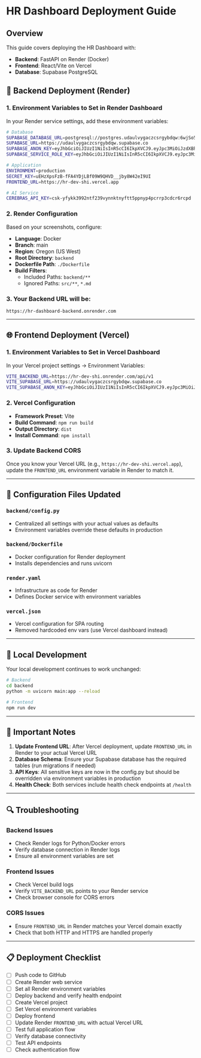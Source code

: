 # HR Dashboard Deployment Guide

## Overview
This guide covers deploying the HR Dashboard with:
- **Backend**: FastAPI on Render (Docker)
- **Frontend**: React/Vite on Vercel
- **Database**: Supabase PostgreSQL

## 🚀 Backend Deployment (Render)

### 1. Environment Variables to Set in Render Dashboard

In your Render service settings, add these environment variables:

```bash
# Database
SUPABASE_DATABASE_URL=postgresql://postgres.udaulvygaczcsrgybdqw:6wjSo5aCUjkCLMHZ@aws-0-ap-south-1.pooler.supabase.com:6543/postgres
SUPABASE_URL=https://udaulvygaczcsrgybdqw.supabase.co
SUPABASE_ANON_KEY=eyJhbGciOiJIUzI1NiIsInR5cCI6IkpXVCJ9.eyJpc3MiOiJzdXBhYmFzZSIsInJlZiI6InVkYXVsdnlnYWN6Y3NyZ3liZHF3Iiwicm9sZSI6ImFub24iLCJpYXQiOjE3NDk4MzMyOTMsImV4cCI6MjA2NTQwOTI5M30.a9_SJERhQL_UAMWmvSrBdrZbDgFnPHaRpLWoOD-P33o
SUPABASE_SERVICE_ROLE_KEY=eyJhbGciOiJIUzI1NiIsInR5cCI6IkpXVCJ9.eyJpc3MiOiJzdXBhYmFzZSIsInJlZiI6InVkYXVsdnlnYWN6Y3NyZ3liZHF3Iiwicm9sZSI6InNlcnZpY2Vfcm9sZSIsImlhdCI6MTc0OTgzMzI5MywiZXhwIjoyMDY1NDA5MjkzfQ.7mRyHdf6WSa7XGO6pxRU0gsJiMSvWXUfQyUI7xnhAfw

# Application
ENVIRONMENT=production
SECRET_KEY=uEHzXpsFzB-fFA4YDjLBf09W9QHVD__jby8W42eI9UI
FRONTEND_URL=https://hr-dev-shi.vercel.app

# AI Service
CEREBRAS_API_KEY=csk-yfykk3992ntf239vynnktnyftt5ppnyp4pcrrp3cdcr6rcpd
```

### 2. Render Configuration

Based on your screenshots, configure:

- **Language**: Docker
- **Branch**: main
- **Region**: Oregon (US West)
- **Root Directory**: `backend`
- **Dockerfile Path**: `./Dockerfile`
- **Build Filters**: 
  - Included Paths: `backend/**`
  - Ignored Paths: `src/**`, `*.md`

### 3. Your Backend URL will be:
```
https://hr-dashboard-backend.onrender.com
```

---

## 🌐 Frontend Deployment (Vercel)

### 1. Environment Variables to Set in Vercel Dashboard

In your Vercel project settings → Environment Variables:

```bash
VITE_BACKEND_URL=https://hr-dev-shi.onrender.com/api/v1
VITE_SUPABASE_URL=https://udaulvygaczcsrgybdqw.supabase.co
VITE_SUPABASE_ANON_KEY=eyJhbGciOiJIUzI1NiIsInR5cCI6IkpXVCJ9.eyJpc3MiOiJzdXBhYmFzZSIsInJlZiI6InVkYXVsdnlnYWN6Y3NyZ3liZHF3Iiwicm9sZSI6ImFub24iLCJpYXQiOjE3NDk4MzMyOTMsImV4cCI6MjA2NTQwOTI5M30.a9_SJERhQL_UAMWmvSrBdrZbDgFnPHaRpLWoOD-P33o
```

### 2. Vercel Configuration

- **Framework Preset**: Vite
- **Build Command**: `npm run build`
- **Output Directory**: `dist`
- **Install Command**: `npm install`

### 3. Update Backend CORS

Once you know your Vercel URL (e.g., `https://hr-dev-shi.vercel.app`), update the `FRONTEND_URL` environment variable in Render to match it.

---

## 📝 Configuration Files Updated

### `backend/config.py`
- Centralized all settings with your actual values as defaults
- Environment variables override these defaults in production

### `backend/Dockerfile`
- Docker configuration for Render deployment
- Installs dependencies and runs uvicorn

### `render.yaml`
- Infrastructure as code for Render
- Defines Docker service with environment variables

### `vercel.json`
- Vercel configuration for SPA routing
- Removed hardcoded env vars (use Vercel dashboard instead)

---

## 🔧 Local Development

Your local development continues to work unchanged:

```bash
# Backend
cd backend
python -m uvicorn main:app --reload

# Frontend  
npm run dev
```

---

## 🚨 Important Notes

1. **Update Frontend URL**: After Vercel deployment, update `FRONTEND_URL` in Render to your actual Vercel URL
2. **Database Schema**: Ensure your Supabase database has the required tables (run migrations if needed)
3. **API Keys**: All sensitive keys are now in the config.py but should be overridden via environment variables in production
4. **Health Check**: Both services include health check endpoints at `/health`

---

## 🔍 Troubleshooting

### Backend Issues
- Check Render logs for Python/Docker errors
- Verify database connection in Render logs
- Ensure all environment variables are set

### Frontend Issues
- Check Vercel build logs
- Verify `VITE_BACKEND_URL` points to your Render service
- Check browser console for CORS errors

### CORS Issues
- Ensure `FRONTEND_URL` in Render matches your Vercel domain exactly
- Check that both HTTP and HTTPS are handled properly

---

## 📋 Deployment Checklist

- [ ] Push code to GitHub
- [ ] Create Render web service
- [ ] Set all Render environment variables
- [ ] Deploy backend and verify health endpoint
- [ ] Create Vercel project
- [ ] Set Vercel environment variables
- [ ] Deploy frontend
- [ ] Update Render `FRONTEND_URL` with actual Vercel URL
- [ ] Test full application flow
- [ ] Verify database connectivity
- [ ] Test API endpoints
- [ ] Check authentication flow 